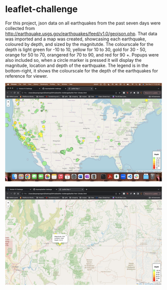 # leaflet-challenge

For this project, json data on all earthquakes from the past seven days were collected from http://earthquake.usgs.gov/earthquakes/feed/v1.0/geojson.php. That data was imported and a map was created, showcasing each earthquake, coloured by depth, and sized by the magnitutde. The colourscale for the depth is light green for -10 to 10, yellow for 10 to 30, gold for 30 - 50, orange for 50 to 70, orangered for 70 to 90, and red for 90 +. Popups were also included so, when a circle marker is pressed it will display the magnitude, location and depth of the earthquake. The legend is in the bottom-right, it shows the colourscale for the depth of the earthquakes for reference for viewer. 

![Alt text](<Screenshot 2023-12-03 at 11.22.52 AM.png>)

![Alt text](<Screenshot 2023-12-03 at 11.57.52 AM.png>)